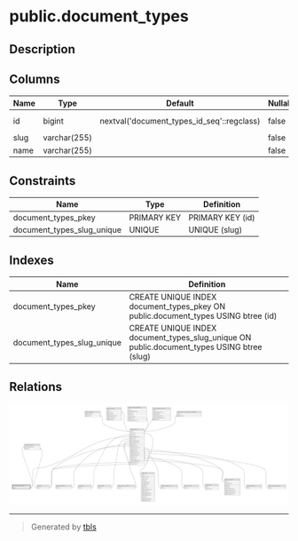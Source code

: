 # public.document_types

## Description

## Columns

| Name | Type         | Default                                    | Nullable | Children                                                                      |
| ---- | ------------ | ------------------------------------------ | -------- | ----------------------------------------------------------------------------- |
| id   | bigint       | nextval('document_types_id_seq'::regclass) | false    | [public.patients](public.patients.md) [public.documents](public.documents.md) |
| slug | varchar(255) |                                            | false    |                                                                               |
| name | varchar(255) |                                            | false    |                                                                               |

## Constraints

| Name                       | Type        | Definition       |
| -------------------------- | ----------- | ---------------- |
| document_types_pkey        | PRIMARY KEY | PRIMARY KEY (id) |
| document_types_slug_unique | UNIQUE      | UNIQUE (slug)    |

## Indexes

| Name                       | Definition                                                                                 |
| -------------------------- | ------------------------------------------------------------------------------------------ |
| document_types_pkey        | CREATE UNIQUE INDEX document_types_pkey ON public.document_types USING btree (id)          |
| document_types_slug_unique | CREATE UNIQUE INDEX document_types_slug_unique ON public.document_types USING btree (slug) |

## Relations

![er](public.document_types.svg)

---

> Generated by [tbls](https://github.com/k1LoW/tbls)
